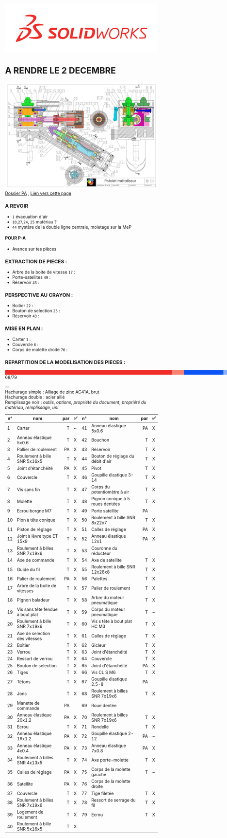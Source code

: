 ![SolidWorks](rcs/logosw.png)

# A RENDRE LE 2 DECEMBRE  
![Coloriage](dessin_pistolet-A2_coloriage.png)
[Dossier PA](https://external-content.duckduckgo.com/iu/?u=https%3A%2F%2Fimage.tmdb.org%2Ft%2Fp%2Foriginal%2FivvSF7erxJ6g6PHNvglrI6sQmSl.jpg&f=1&nofb=1&ipt=f320b49c1a3301ed1860e8af9c63a1dd38bd00c671050249f7935f70b5eb9f88) , 
[Lien vers cette page](https://github.com/Synbi0se/SOLIDWORKSPROJECT)



### A REVOIR
- ```1``` évacuation d'air
- ```10```,```27```,```24```, ```25``` matériau ?
- ```44``` mystère de la double ligne centrale, moletage sur la MeP

#### POUR P-A
- Avance sur tes pièces 

### EXTRACTION DE PIECES :
- Arbre de la boite de vitesse ```17``` :
- Porte-satellites ```49``` :
- Réservoir ```43``` :

### PERSPECTIVE AU CRAYON :
- Boitier ```22``` :
- Bouton de selection ```25``` :
- Réservoir ```43``` :

### MISE EN PLAN :
- Carter ```1``` :
- Couvercle ```6``` :
- Corps de molette droite ```76``` :

### REPARTITION DE LA MODELISATION DES PIECES :
<div style="display:flex;background:white;width:791px; height:15px">
<div style="background:#F02D28;width:550px"></div> <!-- Pièces réalisées x10 -->
<div style="background:#FA8072;width:40px"></div>
<div style="background:#0B55F4;width:130px"></div> <!-- Pièces réalisées par PA x10 -->
<div style="background:#8FB1FA;width:40px"></div>
</div>
68/79

--  
Hachurage simple : Alliage de zinc AC41A, brut  
Hachurage double : acier allié  
Remplissage noir : _outils_, _options_, _propriété du document_, _propriété du matériau_, _remplissage_, _uni_  

|n°|nom|par|✅|n°|nom|par|✅|
|--|--|--:|--|--|--|--:|--|
|1|  Carter                           |T |~ |41| Anneau élastique 5x0.6              |PA|X |
|2|  Anneau élastique 5x0.6           |T |X |42| Bouchon                             |T |X |
|3|  Pallier de roulement             |PA|X |43| Réservoir                           |T |X |
|4|  Roulement à bille SNR 5x16x5     |T |X |44| Bouton de réglage du débit d'air    |T |X |
|5|  Joint d'étanchéité               |PA|X |45| Pivot                               |T |X |
|6|  Couvercle                        |T |X |46| Goupille élastique 3-14             |T |X |
|7|  Vis sans fin                     |T |X |47| Corps du potentiomètre à air        |T |X |
|8|  Molette                          |T |X |48| Pignon conique à 5 roues dentées    |T |X |
|9|  Ecrou borgne M7                  |T |X |49| Porte satellite                     |PA|  |
|10| Pion à tête conique              |T |X |50| Roulement à bille SNR 8x22x7        |T |X |
|11| Piston de réglage                |T |X |51| Calles de réglage                   |PA|X |
|12| Joint à lèvre type ET 15x9       |T |X |52| Anneau élastique 12x1               |PA|X |
|13| Roulement à billes SNR 7x19x6    |T |X |53| Couronne du réducteur               |  |  |
|14| Axe de commande                  |T |X |54| Axe de satellite                    |T |X |
|15| Guide du fil                     |T |X |55| Roulement à bille SNR 12x28x8       |T |X |
|16| Palier de roulement              |PA|X |56| Palettes                            |T |X |
|17| Arbre de la boite de vitesses    |T |X |57| Palier de roulement                 |T |X |
|18| Pignon baladeur                  |T |X |58| Arbre du moteur pneumatique         |T |X |
|19| Vis sans tête fendue à bout plat |T |X |59| Corps du moteur pneumatique         |T |~ |
|20| Roulement à bille SNR 7x19x6     |T |X |60| Vis s tête à bout plat HC M3        |T |X |
|21| Axe de selection des vitesses    |T |X |61| Calles de  réglage                  |T |X |
|22| Boîtier                          |T |X |62| Gicleur                             |T |X |
|23| Verrou                           |T |X |63| Joint d'étanchéité                  |T |X |
|24| Ressort de verrou                |T |X |64| Couvercle                           |T |X |
|25| Bouton de selection              |T |X |65| Joint d'étanchéité                  |PA|X |
|26| Tiges                            |T |X |66| Vis CL S M6                         |T |X |
|27| Tétons                           |T |X |67| Goupille élastique 2.5-8            |PA|  |
|28| Jonc                             |T |X |68| Roulement à billes SNR 7x19x6       |T |X |
|29| Manette de commande              |PA|  |69| Roue dentée                         |  |  |
|30| Anneau élastique 20x1.2          |PA|X |70| Roulement à billes SNR 7x19x6       |T |X |
|31| Ecrou                            |T |X |71| Rondelle                            |T |X |
|32| Anneau élastique 19x1.2          |PA|X |72| Goupille élastique 2-12             |PA|~ |
|33| Anneau élastique 4x0.4           |PA|X |73| Anneau élastique 7x0.8              |PA|X |
|34| Roulement à billes SNR 4x13x5    |T |X |74| Axe porte-molette                   |T |X |
|35| Calles de réglage                |PA|X |75| Corps de la molette gauche          |T |~ |
|36| Satellite                        |PA|X |76| Corps de la molette droite          |  |  |
|37| Couvercle                        |T |X |77| Tige filetée                        |T |X |
|38| Roulement à billes SNR 7x19x6    |T |X |78| Ressort de serrage du fil           |T |X |
|39| Logement de roulement            |T |X |79| Ecrou                               |T |X |
|40| Roulement à bille SNR 5x16x5     |T |X |